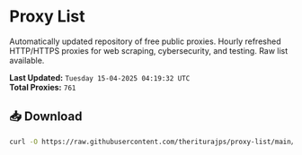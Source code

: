 # Proxy List

Automatically updated repository of free public proxies. Hourly refreshed HTTP/HTTPS proxies for web scraping, cybersecurity, and testing. Raw list available.

**Last Updated:** `Tuesday 15-04-2025 04:19:32 UTC`  
**Total Proxies:** `761`

## 📥 Download
```bash
curl -O https://raw.githubusercontent.com/theriturajps/proxy-list/main/proxies.txt
